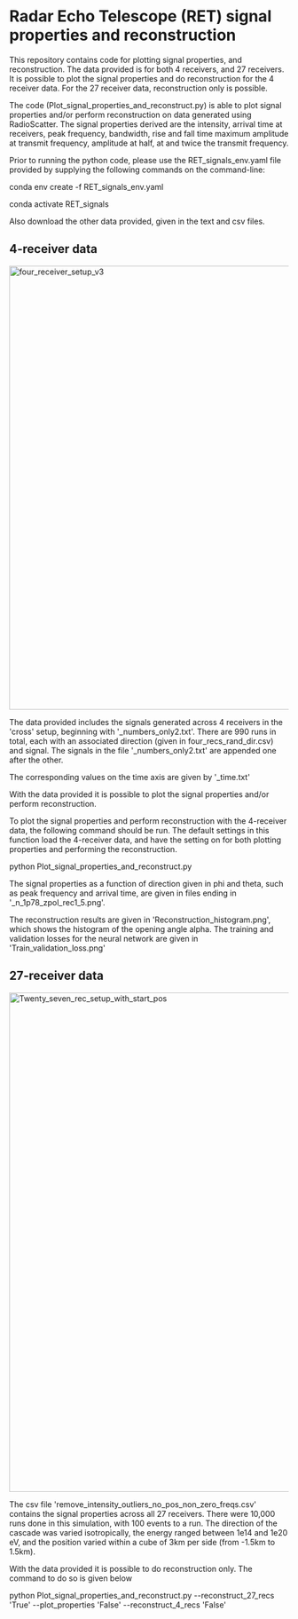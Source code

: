 # Radar Echo Telescope (RET) signal properties and reconstruction

This repository contains code for plotting signal properties, and reconstruction. The data provided is for both 4 receivers, and 27 receivers. It is possible to plot the signal properties and do reconstruction for the 4 receiver data. For the 27 receiver data, reconstruction only is possible.

The code (Plot_signal_properties_and_reconstruct.py) is able to plot signal properties and/or perform reconstruction on data generated using RadioScatter. The signal properties derived are the intensity, arrival time at receivers, peak frequency, bandwidth, rise and fall time maximum amplitude at transmit frequency, amplitude at half, at and twice the transmit frequency.

Prior to running the python code, please use the RET_signals_env.yaml file provided by supplying the following commands on the command-line:

conda env create -f RET_signals_env.yaml

conda activate RET_signals

Also download the other data provided, given in the text and csv files.

## 4-receiver data

<img width="800" alt="four_receiver_setup_v3" src="https://user-images.githubusercontent.com/42998963/194073362-01943ccf-f2ef-4254-a974-daf4daa20d16.png">

The data provided includes the signals generated across 4 receivers in the 'cross' setup, beginning with '_numbers_only2.txt'. There are 990 runs in total, each with an associated direction (given in four_recs_rand_dir.csv) and signal. The signals in the file '_numbers_only2.txt' are appended one after the other.

The corresponding values on the time axis are given by '_time.txt'

With the data provided it is possible to plot the signal properties and/or perform reconstruction.

To plot the signal properties and perform reconstruction with the 4-receiver data, the following command should be run. The default settings in this function load the 4-receiver data, and have the setting on for both plotting properties and performing the reconstruction.

python Plot_signal_properties_and_reconstruct.py

The signal properties as a function of direction given in phi and theta, such as peak frequency and arrival time, are given in files ending in '_n_1p78_zpol_rec1_5.png'.

The reconstruction results are given in 'Reconstruction_histogram.png', which shows the histogram of the opening angle alpha. The training and validation losses for the neural network are given in 'Train_validation_loss.png'

## 27-receiver data

<img width="900" alt="Twenty_seven_rec_setup_with_start_pos" src="https://user-images.githubusercontent.com/42998963/194078202-2aa2254c-a6c9-4b0d-836b-3d9e30a43136.png">

The csv file 'remove_intensity_outliers_no_pos_non_zero_freqs.csv' contains the signal properties across all 27 receivers. There were 10,000 runs done in this simulation, with 100 events to a run. The direction of the cascade was varied isotropically, the energy ranged between 1e14 and 1e20 eV, and the position varied within a cube of 3km  per side (from -1.5km to 1.5km).

With the data provided it is possible to do reconstruction only. The command to do so is given below

python Plot_signal_properties_and_reconstruct.py --reconstruct_27_recs 'True' --plot_properties 'False' --reconstruct_4_recs 'False'
